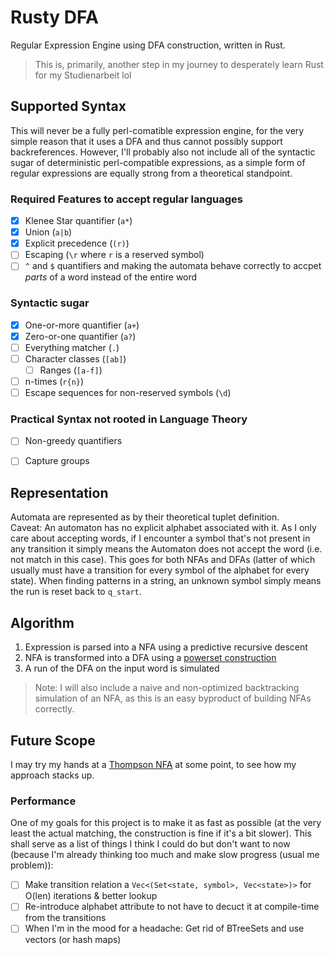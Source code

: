 # Rusty DFA
Regular Expression Engine using DFA construction, written in Rust.

> This is, primarily, another step in my journey to desperately learn Rust for my Studienarbeit lol

[//]: # (<br>The DFA is constructed via [powerset construction]&#40;https://en.wikipedia.org/wiki/Powerset_construction&#41; from an appropriate NFA.)

## Supported Syntax
This will never be a fully perl-comatible expression engine, for the very simple reason that it uses a DFA and thus cannot possibly
support backreferences. However, I'll probably also not include all of the syntactic sugar of deterministic perl-compatible expressions,
as a simple form of regular expressions are equally strong from a theoretical standpoint.

### Required Features to accept regular languages
- [x] Klenee Star quantifier (`a*`)
- [x] Union (`a|b`)
- [x] Explicit precedence (`(r)`)
- [ ] Escaping (`\r` where `r` is a reserved symbol)
- [ ] `^` and `$` quantifiers and making the automata behave correctly to accpet _parts_ of a word instead of the entire word

### Syntactic sugar
- [x] One-or-more quantifier (`a+`)
- [x] Zero-or-one quantifier (`a?`)
- [ ] Everything matcher (`.`)
- [ ] Character classes (`[ab]`)
  - [ ] Ranges (`[a-f]`)
- [ ] n-times (`r{n}`)
- [ ] Escape sequences for non-reserved symbols (`\d`)

### Practical Syntax not rooted in Language Theory
- [ ] Non-greedy quantifiers
- [ ] Capture groups


## Representation
Automata are represented as by their theoretical tuplet definition.
<br>Caveat: An automaton has no explicit alphabet associated with it. As I only care about accepting words, if I encounter a symbol that's not present in any 
transition it simply means the Automaton does not accept the word (i.e. not match in this case). 
This goes for both NFAs and DFAs (latter of which usually must have a transition for every symbol of the alphabet for every state).
When finding patterns in a string, an unknown symbol simply means the run is reset back to `q_start`.

## Algorithm
1. Expression is parsed into a NFA using a predictive recursive descent
2. NFA is transformed into a DFA using a [powerset construction](https://en.wikipedia.org/wiki/Powerset_construction)
3. A run of the DFA on the input word is simulated

> Note: I will also include a naive and non-optimized backtracking simulation of an NFA, as this is an easy byproduct of building NFAs correctly.

## Future Scope
I may try my hands at a [Thompson NFA](https://swtch.com/~rsc/regexp/regexp1.html) at some point, to see how my approach stacks up.

### Performance
One of my goals for this project is to make it as fast as possible (at the very least the actual matching, the construction is fine if it's a bit slower).
This shall serve as a list of things I think I could do but don't want to now (because I'm already thinking too much and make slow progress (usual me problem)):

- [ ] Make transition relation a `Vec<(Set<state, symbol>, Vec<state>)>` for O(len) iterations & better lookup
- [ ] Re-introduce alphabet attribute to not have to decuct it at compile-time from the transitions
- [ ] When I'm in the mood for a headache: Get rid of BTreeSets and use vectors (or hash maps)